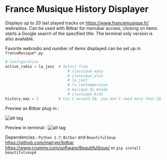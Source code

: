 # France Musique History Displayer

Displays up to 20 last played tracks on https://www.francemusique.fr/ webradios.
Can be used with Bitbar for menubar access, clicking on items starts a Google search of the specified title.
The terminal only version is also available.

Favorite webradio and number of items displayed can be set up in `franceMusique*.py`

```python
# Configuration
active_radio = la_jazz  # Select from
                            # classique_easy
                            # classique_plus
                            # la_jazz
                            # la_contemporaine
                            # musique_du_monde
                            # classique_kids
history_max = 5         # Can't exceed 20, you don't need more than 20.
```

Preview as Bitbar plug-in : 

![alt tag](http://i.imgur.com/KyHF1AB.jpg)

Preview in terminal : 
![alt tag](http://i.imgur.com/LKJmm0R.jpg)

Dependencies : `Python 2.7`, `Bitbar` and `BeautifulSoup`  
https://github.com/matryer/bitbar  
https://www.crummy.com/software/BeautifulSoup/ or `pip install beautifulsoup4`
